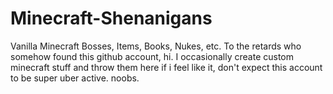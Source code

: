 # Minecraft-Shenanigans
Vanilla Minecraft Bosses, Items, Books, Nukes, etc.
To the retards who somehow found this github account, hi. I occasionally create custom minecraft stuff and throw them here if i feel like it, don't expect this account to be super uber active. noobs.
